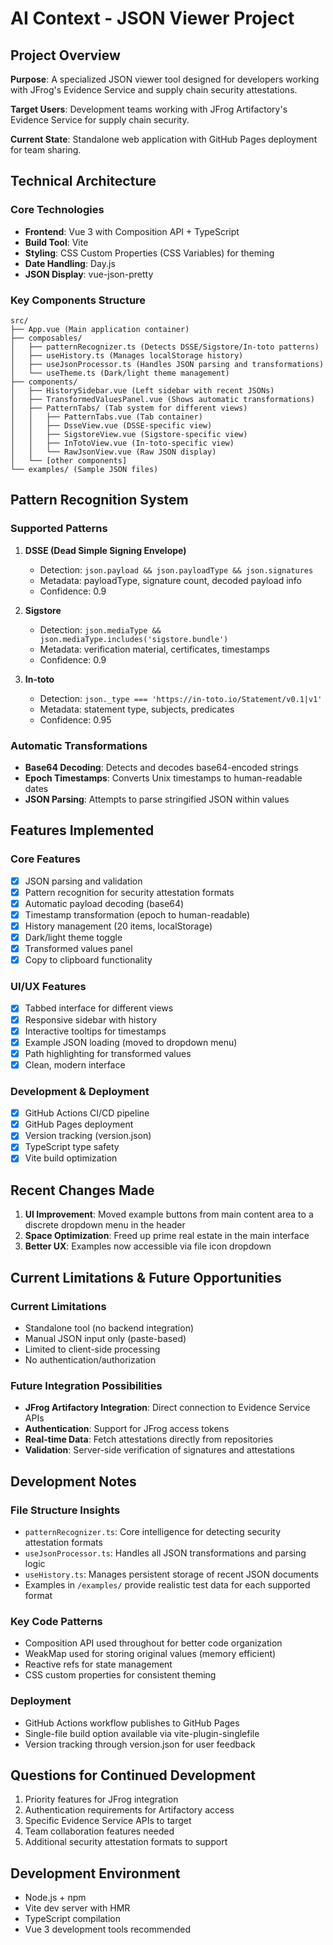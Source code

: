 # AI Context - JSON Viewer Project

## Project Overview
**Purpose**: A specialized JSON viewer tool designed for developers working with JFrog's Evidence Service and supply chain security attestations.

**Target Users**: Development teams working with JFrog Artifactory's Evidence Service for supply chain security.

**Current State**: Standalone web application with GitHub Pages deployment for team sharing.

## Technical Architecture

### Core Technologies
- **Frontend**: Vue 3 with Composition API + TypeScript
- **Build Tool**: Vite
- **Styling**: CSS Custom Properties (CSS Variables) for theming
- **Date Handling**: Day.js
- **JSON Display**: vue-json-pretty

### Key Components Structure
```
src/
├── App.vue (Main application container)
├── composables/
│   ├── patternRecognizer.ts (Detects DSSE/Sigstore/In-toto patterns)
│   ├── useHistory.ts (Manages localStorage history)
│   ├── useJsonProcessor.ts (Handles JSON parsing and transformations)
│   └── useTheme.ts (Dark/light theme management)
├── components/
│   ├── HistorySidebar.vue (Left sidebar with recent JSONs)
│   ├── TransformedValuesPanel.vue (Shows automatic transformations)
│   ├── PatternTabs/ (Tab system for different views)
│   │   ├── PatternTabs.vue (Tab container)
│   │   ├── DsseView.vue (DSSE-specific view)
│   │   ├── SigstoreView.vue (Sigstore-specific view)
│   │   ├── InTotoView.vue (In-toto-specific view)
│   │   └── RawJsonView.vue (Raw JSON display)
│   └── [other components]
└── examples/ (Sample JSON files)
```

## Pattern Recognition System

### Supported Patterns
1. **DSSE (Dead Simple Signing Envelope)**
   - Detection: `json.payload && json.payloadType && json.signatures`
   - Metadata: payloadType, signature count, decoded payload info
   - Confidence: 0.9

2. **Sigstore**
   - Detection: `json.mediaType && json.mediaType.includes('sigstore.bundle')`
   - Metadata: verification material, certificates, timestamps
   - Confidence: 0.9

3. **In-toto**
   - Detection: `json._type === 'https://in-toto.io/Statement/v0.1|v1'`
   - Metadata: statement type, subjects, predicates
   - Confidence: 0.95

### Automatic Transformations
- **Base64 Decoding**: Detects and decodes base64-encoded strings
- **Epoch Timestamps**: Converts Unix timestamps to human-readable dates
- **JSON Parsing**: Attempts to parse stringified JSON within values

## Features Implemented

### Core Features
- [x] JSON parsing and validation
- [x] Pattern recognition for security attestation formats
- [x] Automatic payload decoding (base64)
- [x] Timestamp transformation (epoch to human-readable)
- [x] History management (20 items, localStorage)
- [x] Dark/light theme toggle
- [x] Transformed values panel
- [x] Copy to clipboard functionality

### UI/UX Features
- [x] Tabbed interface for different views
- [x] Responsive sidebar with history
- [x] Interactive tooltips for timestamps
- [x] Example JSON loading (moved to dropdown menu)
- [x] Path highlighting for transformed values
- [x] Clean, modern interface

### Development & Deployment
- [x] GitHub Actions CI/CD pipeline
- [x] GitHub Pages deployment
- [x] Version tracking (version.json)
- [x] TypeScript type safety
- [x] Vite build optimization

## Recent Changes Made
1. **UI Improvement**: Moved example buttons from main content area to a discrete dropdown menu in the header
2. **Space Optimization**: Freed up prime real estate in the main interface
3. **Better UX**: Examples now accessible via file icon dropdown

## Current Limitations & Future Opportunities

### Current Limitations
- Standalone tool (no backend integration)
- Manual JSON input only (paste-based)
- Limited to client-side processing
- No authentication/authorization

### Future Integration Possibilities
- **JFrog Artifactory Integration**: Direct connection to Evidence Service APIs
- **Authentication**: Support for JFrog access tokens
- **Real-time Data**: Fetch attestations directly from repositories
- **Validation**: Server-side verification of signatures and attestations

## Development Notes

### File Structure Insights
- `patternRecognizer.ts`: Core intelligence for detecting security attestation formats
- `useJsonProcessor.ts`: Handles all JSON transformations and parsing logic
- `useHistory.ts`: Manages persistent storage of recent JSON documents
- Examples in `/examples/` provide realistic test data for each supported format

### Key Code Patterns
- Composition API used throughout for better code organization
- WeakMap used for storing original values (memory efficient)
- Reactive refs for state management
- CSS custom properties for consistent theming

### Deployment
- GitHub Actions workflow publishes to GitHub Pages
- Single-file build option available via vite-plugin-singlefile
- Version tracking through version.json for user feedback

## Questions for Continued Development
1. Priority features for JFrog integration
2. Authentication requirements for Artifactory access
3. Specific Evidence Service APIs to target
4. Team collaboration features needed
5. Additional security attestation formats to support

## Development Environment
- Node.js + npm
- Vite dev server with HMR
- TypeScript compilation
- Vue 3 development tools recommended
